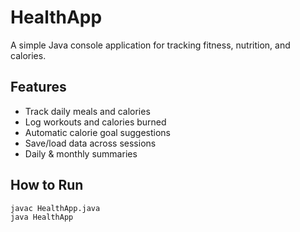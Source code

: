 # HealthApp

A simple Java console application for tracking fitness, nutrition, and calories.

## Features
- Track daily meals and calories
- Log workouts and calories burned
- Automatic calorie goal suggestions
- Save/load data across sessions
- Daily & monthly summaries

## How to Run
```bash
javac HealthApp.java
java HealthApp

